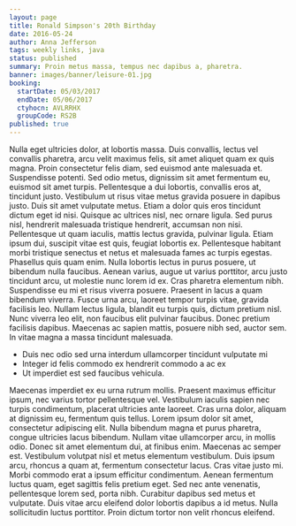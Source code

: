 ```yaml
---
layout: page
title: Ronald Simpson's 20th Birthday
date: 2016-05-24
author: Anna Jefferson
tags: weekly links, java
status: published
summary: Proin metus massa, tempus nec dapibus a, pharetra.
banner: images/banner/leisure-01.jpg
booking:
  startDate: 05/03/2017
  endDate: 05/06/2017
  ctyhocn: AVLRRHX
  groupCode: RS2B
published: true
---
```

Nulla eget ultricies dolor, at lobortis massa. Duis convallis, lectus vel convallis pharetra, arcu velit maximus felis, sit amet aliquet quam ex quis magna. Proin consectetur felis diam, sed euismod ante malesuada et. Suspendisse potenti. Sed odio metus, dignissim sit amet fermentum eu, euismod sit amet turpis. Pellentesque a dui lobortis, convallis eros at, tincidunt justo. Vestibulum ut risus vitae metus gravida posuere in dapibus justo. Duis sit amet vulputate metus. Etiam a dolor quis eros tincidunt dictum eget id nisi. Quisque ac ultrices nisl, nec ornare ligula. Sed purus nisl, hendrerit malesuada tristique hendrerit, accumsan non nisi. Pellentesque ut quam iaculis, mattis lectus gravida, pulvinar ligula. Etiam ipsum dui, suscipit vitae est quis, feugiat lobortis ex.
Pellentesque habitant morbi tristique senectus et netus et malesuada fames ac turpis egestas. Phasellus quis quam enim. Nulla lobortis lectus in purus posuere, ut bibendum nulla faucibus. Aenean varius, augue ut varius porttitor, arcu justo tincidunt arcu, ut molestie nunc lorem id ex. Cras pharetra elementum nibh. Suspendisse eu mi et risus viverra posuere. Praesent in lacus a quam bibendum viverra. Fusce urna arcu, laoreet tempor turpis vitae, gravida facilisis leo. Nullam lectus ligula, blandit eu turpis quis, dictum pretium nisl. Nunc viverra leo elit, non faucibus elit pulvinar faucibus. Donec pretium facilisis dapibus. Maecenas ac sapien mattis, posuere nibh sed, auctor sem. In vitae magna a massa tincidunt malesuada.

* Duis nec odio sed urna interdum ullamcorper tincidunt vulputate mi
* Integer id felis commodo ex hendrerit commodo a ac ex
* Ut imperdiet est sed faucibus vehicula.

Maecenas imperdiet ex eu urna rutrum mollis. Praesent maximus efficitur ipsum, nec varius tortor pellentesque vel. Vestibulum iaculis sapien nec turpis condimentum, placerat ultricies ante laoreet. Cras urna dolor, aliquam at dignissim eu, fermentum quis tellus. Lorem ipsum dolor sit amet, consectetur adipiscing elit. Nulla bibendum magna et purus pharetra, congue ultricies lacus bibendum. Nullam vitae ullamcorper arcu, in mollis odio. Donec sit amet elementum dui, at finibus enim. Maecenas ac semper est. Vestibulum volutpat nisl et metus elementum vestibulum.
Duis ipsum arcu, rhoncus a quam at, fermentum consectetur lacus. Cras vitae justo mi. Morbi commodo erat a ipsum efficitur condimentum. Aenean fermentum luctus quam, eget sagittis felis pretium eget. Sed nec ante venenatis, pellentesque lorem sed, porta nibh. Curabitur dapibus sed metus et vulputate. Duis vitae arcu eleifend dolor lobortis dapibus a id metus. Nulla sollicitudin luctus porttitor. Proin dictum tortor non velit rhoncus eleifend.
